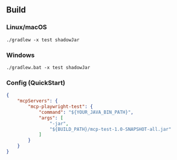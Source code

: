 ## Build
### Linux/macOS
```shell
./gradlew -x test shadowJar
```
### Windows
```shell
./gradlew.bat -x test shadowJar
```

### Config (QuickStart)
```json
{
    "mcpServers": {
        "mcp-playwright-test": {
            "command": "${YOUR_JAVA_BIN_PATH}",
            "args": [
                "-jar",
                "${BUILD_PATH}/mcp-test-1.0-SNAPSHOT-all.jar"
            ]
        }
    }
}
```